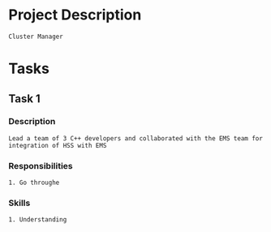 # Project Description
```
Cluster Manager
```

# Tasks
## Task 1
### Description
```
Lead a team of 3 C++ developers and collaborated with the EMS team for
integration of HSS with EMS
```
### Responsibilities
```
1. Go throughe
```
### Skills
```
1. Understanding
```

